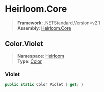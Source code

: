 # Heirloom.Core

> **Framework**: .NETStandard,Version=v2.1  
> **Assembly**: [Heirloom.Core][0]  

## Color.Violet

> **Namespace**: [Heirloom][0]  
> **Type**: [Color][1]  

### Violet

```cs
public static Color Violet { get; }
```

[0]: ../../../Heirloom.Core.md
[1]: ../Color.md
